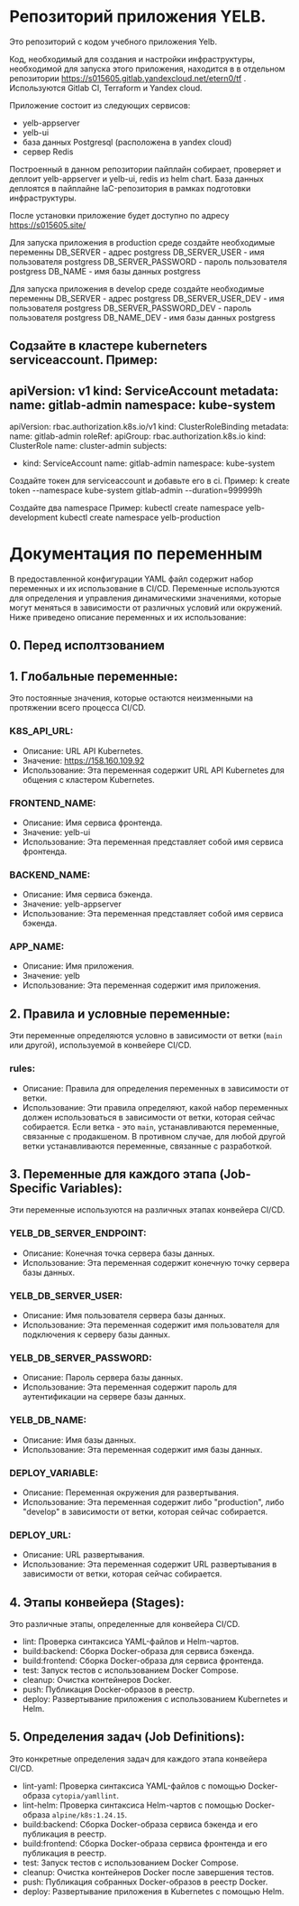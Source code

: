 # Репозиторий приложения YELB.

Это репозиторий с кодом учебного приложения Yelb.

Код, необходимый для создания и настройки инфраструктуры, необходимой для запуска этого приложения, находится в в отдельном репозитории https://s015605.gitlab.yandexcloud.net/etern0/tf . 
Используются Gitlab CI, Terraform и Yandex cloud.

Приложение состоит из следующих сервисов:

* yelb-appserver
* yelb-ui
* база данных Postgresql (расположена в yandex cloud)
* сервер Redis

Построенный в данном репозитории пайплайн собирает, проверяет и деплоит yelb-appserver и yelb-ui, redis из helm chart. База данных деплоятся в пайплайне IaC-репозитория в рамках подготовки инфраструктуры.

После установки приложение будет доступно по адресу https://s015605.site/

Для запуска приложения в production среде создайте необходимые переменны
DB_SERVER - адрес postgress
DB_SERVER_USER - имя пользователя postgress
DB_SERVER_PASSWORD - пароль пользователя postgress
DB_NAME - имя базы данных postgress

Для запуска приложения в develop среде создайте необходимые переменны
DB_SERVER - адрес postgress
DB_SERVER_USER_DEV - имя пользователя postgress
DB_SERVER_PASSWORD_DEV - пароль пользователя postgress
DB_NAME_DEV - имя базы данных postgress

Содзайте в кластере kuberneters serviceaccount.
Пример:
---
apiVersion: v1
kind: ServiceAccount
metadata:
  name: gitlab-admin
  namespace: kube-system
---
apiVersion: rbac.authorization.k8s.io/v1
kind: ClusterRoleBinding
metadata:
  name: gitlab-admin
roleRef:
  apiGroup: rbac.authorization.k8s.io
  kind: ClusterRole
  name: cluster-admin
subjects:
- kind: ServiceAccount
  name: gitlab-admin
  namespace: kube-system

Создайте токен для serviceaccount и добавьте его в ci.
Пример: 
k create token --namespace kube-system gitlab-admin --duration=999999h

Создайте два namespace
Пример:
kubectl create namespace yelb-development
kubectl create namespace yelb-production



# Документация по переменным

В предоставленной конфигурации YAML файл содержит набор переменных и их использование в CI/CD. Переменные используются для определения и управления динамическими значениями, которые могут меняться в зависимости от различных условий или окружений. Ниже приведено описание переменных и их использование:

## 0. Перед исполтзованием 

## 1. Глобальные переменные:
Это постоянные значения, которые остаются неизменными на протяжении всего процесса CI/CD.

### K8S_API_URL:
- Описание: URL API Kubernetes.
- Значение: https://158.160.109.92
- Использование: Эта переменная содержит URL API Kubernetes для общения с кластером Kubernetes.

### FRONTEND_NAME:
- Описание: Имя сервиса фронтенда.
- Значение: yelb-ui
- Использование: Эта переменная представляет собой имя сервиса фронтенда.

### BACKEND_NAME:
- Описание: Имя сервиса бэкенда.
- Значение: yelb-appserver
- Использование: Эта переменная представляет собой имя сервиса бэкенда.

### APP_NAME:
- Описание: Имя приложения.
- Значение: yelb
- Использование: Эта переменная содержит имя приложения.

## 2. Правила и условные переменные:
Эти переменные определяются условно в зависимости от ветки (`main` или другой), используемой в конвейере CI/CD.

### rules:
- Описание: Правила для определения переменных в зависимости от ветки.
- Использование: Эти правила определяют, какой набор переменных должен использоваться в зависимости от ветки, которая сейчас собирается. Если ветка - это `main`, устанавливаются переменные, связанные с продакшеном. В противном случае, для любой другой ветки устанавливаются переменные, связанные с разработкой.

## 3. Переменные для каждого этапа (Job-Specific Variables):
Эти переменные используются на различных этапах конвейера CI/CD.

### YELB_DB_SERVER_ENDPOINT:
- Описание: Конечная точка сервера базы данных.
- Использование: Эта переменная содержит конечную точку сервера базы данных.

### YELB_DB_SERVER_USER:
- Описание: Имя пользователя сервера базы данных.
- Использование: Эта переменная содержит имя пользователя для подключения к серверу базы данных.

### YELB_DB_SERVER_PASSWORD:
- Описание: Пароль сервера базы данных.
- Использование: Эта переменная содержит пароль для аутентификации на сервере базы данных.

### YELB_DB_NAME:
- Описание: Имя базы данных.
- Использование: Эта переменная содержит имя базы данных.

### DEPLOY_VARIABLE:
- Описание: Переменная окружения для развертывания.
- Использование: Эта переменная содержит либо "production", либо "develop" в зависимости от ветки, которая сейчас собирается.

### DEPLOY_URL:
- Описание: URL развертывания.
- Использование: Эта переменная содержит URL развертывания в зависимости от ветки, которая сейчас собирается.

## 4. Этапы конвейера (Stages):
Это различные этапы, определенные для конвейера CI/CD.

- lint: Проверка синтаксиса YAML-файлов и Helm-чартов.
- build:backend: Сборка Docker-образа для сервиса бэкенда.
- build:frontend: Сборка Docker-образа для сервиса фронтенда.
- test: Запуск тестов с использованием Docker Compose.
- cleanup: Очистка контейнеров Docker.
- push: Публикация Docker-образов в реестр.
- deploy: Развертывание приложения с использованием Kubernetes и Helm.

## 5. Определения задач (Job Definitions):
Это конкретные определения задач для каждого этапа конвейера CI/CD.

- lint-yaml: Проверка синтаксиса YAML-файлов с помощью Docker-образа `cytopia/yamllint`.
- lint-helm: Проверка синтаксиса Helm-чартов с помощью Docker-образа `alpine/k8s:1.24.15`.
- build:backend: Сборка Docker-образа сервиса бэкенда и его публикация в реестр.
- build:frontend: Сборка Docker-образа сервиса фронтенда и его публикация в реестр.
- test: Запуск тестов с использованием Docker Compose.
- cleanup: Очистка контейнеров Docker после завершения тестов.
- push: Публикация собранных Docker-образов в реестр Docker.
- deploy: Развертывание приложения в Kubernetes с помощью Helm.

